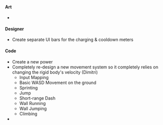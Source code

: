 
#### Art
-

#### Designer
- Create separate UI bars for the charging & cooldown meters

#### Code
- Create a new power
- Completely re-design a new movement system so it completely relies on changing the rigid body's velocity (Dimitri)
	- Input Mapping
	- Basic WASD Movement on the ground
	- Sprinting
	- Jump
	- Short-range Dash
	- Wall Running
	- Wall Jumping
	- Climbing
-
